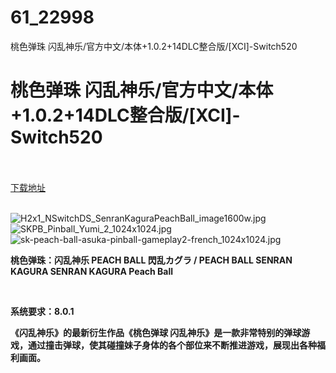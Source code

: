 # 61_22998
桃色弹珠 闪乱神乐/官方中文/本体+1.0.2+14DLC整合版/[XCI]-Switch520
# 桃色弹珠 闪乱神乐/官方中文/本体+1.0.2+14DLC整合版/[XCI]-Switch520
 <br/></br>
[下载地址](https://www.switch520.cc/article/22998 "下载地址")
<br/></br>

<p><img title="H2x1_NSwitchDS_SenranKaguraPeachBall_image1600w.jpg" src="https://www.switch520.cc/muke_img/2021_10_07_2c05a1935e817.jpg" alt="H2x1_NSwitchDS_SenranKaguraPeachBall_image1600w.jpg"><br>
<img title="SKPB_Pinball_Yumi_2_1024x1024.jpg" src="https://www.switch520.cc/muke_img/2021_10_07_a4f3a90e3276c.jpg" alt="SKPB_Pinball_Yumi_2_1024x1024.jpg"><br>
<img title="sk-peach-ball-asuka-pinball-gameplay2-french_1024x1024.jpg" src="https://www.switch520.cc/muke_img/2021_10_07_c772464eb2e61.jpg" alt="sk-peach-ball-asuka-pinball-gameplay2-french_1024x1024.jpg"></p>
<p><strong>桃色弹珠：闪乱神乐 PEACH BALL 閃乱カグラ / PEACH BALL SENRAN KAGURA SENRAN KAGURA Peach Ball</strong></p>
<p>&nbsp;</p>
<p><strong>系统要求：8.0.1</strong></p>
<p><strong>《闪乱神乐》的最新衍生作品《桃色弹球 闪乱神乐》是一款非常特别的弹球游戏，通过撞击弹球，使其碰撞妹子身体的各个部位来不断推进游戏，展现出各种福利画面。</strong></p>

